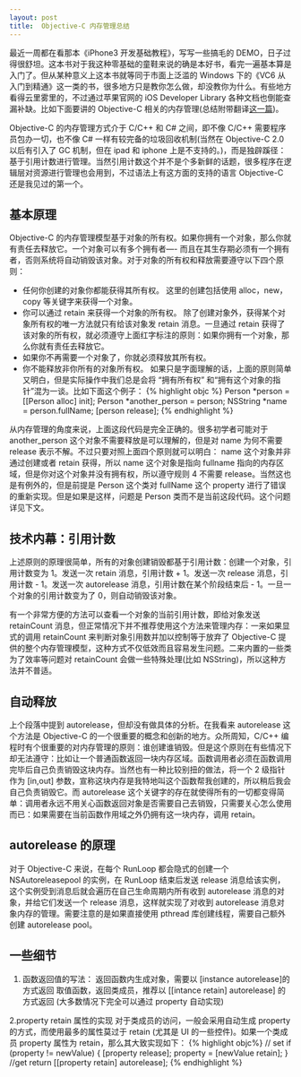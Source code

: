 ```yaml
---
layout: post
title:  Objective-C 内存管理总结
---
```


最近一周都在看那本《iPhone3 开发基础教程》，写写一些搞毛的 DEMO，日子过得很舒坦。这本书对于我这种零基础的童鞋来说的确是本好书，看完一遍基本算是入门了。但从某种意义上这本书就等同于市面上泛滥的 Windows 下的《VC6 从入门到精通》这一类的书，很多地方只是教你怎么做，却没教你为什么。有些地方看得云里雾里的，不过通过苹果官网的 iOS Developer Library 各种文档也倒能查漏补缺。比如下面要讲的 Objective-C 相关的内存管理(总结附带翻译[这一篇][1])。

Objective-C 的内存管理方式介于 C/C++ 和 C# 之间，即不像 C/C++ 需要程序员包办一切，也不像 C# 一样有较完备的垃圾回收机制(当然在 Objective-C 2.0 以后有引入了 GC 机制，但在 ipad 和 iphone 上是不支持的。)，而是独辟蹊径：基于引用计数进行管理。当然引用计数这个并不是个多新鲜的话题，很多程序在逻辑层对资源进行管理也会用到，不过语法上有这方面的支持的语言 Objective-C 还是我见过的第一个。

## 基本原理

Objective-C 的内存管理模型基于对象的所有权。如果你拥有一个对象，那么你就有责任去释放它。一个对象可以有多个拥有者—- 而且在其生存期必须有一个拥有者，否则系统将自动销毁该对象。对于对象的所有权和释放需要遵守以下四个原则：

* 任何你创建的对象你都能获得其所有权。
         这里的创建包括使用 alloc，new，copy 等关键字来获得一个对象。
* 你可以通过 retain 来获得一个对象的所有权。
        除了创建对象外，获得某个对象所有权的唯一方法就只有给该对象发 retain 消息。一旦通过 retain 获得了该对象的所有权，就必须遵守上面红字标注的原则：如果你拥有一个对象，那么你就有责任去释放它。
* 如果你不再需要一个对象了，你就必须释放其所有权。
* 你不能释放非你所有的对象所有权。
        如果只是字面理解的话，上面的原则简单又明白，但是实际操作中我们总是会将 “拥有所有权” 和“拥有这个对象的指针”混为一谈。比如下面这个例子：
{% highlight objc %}
Person *person = [[Person alloc] init];
Person *another_person = person;
NSString *name = person.fullName;
[person release];
{% endhighlight %}

从内存管理的角度来说，上面这段代码是完全正确的。很多初学者可能对于 another_person 这个对象不需要释放是可以理解的，但是对 name 为何不需要 release 表示不解。不过只要对照上面四个原则就可以明白：
name 这个对象并非通过创建或者 retain 获得，所以 name 这个对象是指向 fullname 指向的内存区域，但是你对这个对象并没有拥有权，所以遵守规则 4 不需要 release。当然这也是有例外的，但是前提是 Person 这个类对 fullName 这个 property 进行了错误的重新实现。但是如果是这样，问题是 Person 类而不是当前这段代码。这个问题详见下文。  

## 技术内幕：引用计数

上述原则的原理很简单，所有的对象创建销毁都基于引用计数：创建一个对象，引用计数变为 1。发送一次 retain 消息，引用计数 + 1。发送一次 release 消息，引用计数 - 1。发送一次 autorelease 消息，引用计数在某个阶段结束后 - 1。一旦一个对象的引用计数变为了 0，则自动销毁该对象。

有一个非常方便的方法可以查看一个对象的当前引用计数，即给对象发送 retainCount 消息，但正常情况下并不推荐使用这个方法来管理内存：一来如果显式的调用 retainCount 来判断对象引用数并加以控制等于放弃了 Objective-C 提供的整个内存管理模型，这种方式不仅低效而且容易发生问题。二来内置的一些类为了效率等问题对 retainCount 会做一些特殊处理(比如 NSString)，所以这种方法并不普适。

## 自动释放

上个段落中提到 autorelease，但却没有做具体的分析。在我看来 autorelease 这个方法是 Objective-C 的一个很重要的概念和创新的地方。众所周知，C/C++ 编程时有个很重要的对内存管理的原则：谁创建谁销毁。但是这个原则在有些情况下却无法遵守：比如让一个普通函数返回一块内存区域。函数调用者必须在函数调用完毕后自己负责销毁这块内存。当然也有一种比较别扭的做法，将一个 2 级指针作为 [in,out] 参数，宣称这块内存是我特地叫这个函数帮我创建的，所以稍后我会自己负责销毁它。而 autorelease 这个关键字的存在就使得所有的一切都变得简单：调用者永远不用关心函数返回对象是否需要自己去销毁，只需要关心怎么使用而已：如果需要在当前函数作用域之外仍拥有这一块内存，调用 retain。

## autorelease 的原理

对于 Objective-C 来说，在每个 RunLoop 都会隐式的创建一个 NSAutoreleasepool 的实例，在 RunLoop 结束后发送 release 消息给该实例，这个实例受到消息后就会遍历在自己生命周期内所有收到 autorelease 消息的对象，并给它们发送一个 release 消息，这样就实现了对收到 autorelease 消息对象内存的管理。需要注意的是如果直接使用 pthread 库创建线程，需要自己额外创建 autorelease pool。

## 一些细节

1. 函数返回值的写法：
返回函数内生成对象，需要以 [instance autorelease]的方式返回
          取值函数，返回类成员，推荐以 [[intance retain] autorelease] 的方式返回 (大多数情况下完全可以通过 property 自动实现)
          
2.property retain 属性的实现
对于类成员的访问，一般会采用自动生成 property 的方式，而使用最多的属性莫过于 retain (尤其是 UI 的一些控件)。如果一个类成员 property 属性为 retain，那么其大致实现如下：
{% highlight objc%}
// set
if (property != newValue)
{
    [property release];
    property = [newValue retain];
}
//get
return [[property retain] autorelease];
{% endhighlight %}



  [1]: https://developer.apple.com/library/ios/documentation/Cocoa/Conceptual/MemoryMgmt/Articles/mmRules.html#//apple_ref/doc/uid/20000994-BAJHFBGH